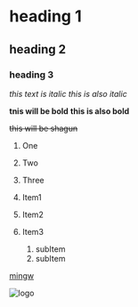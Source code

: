 # heading 1
## heading 2
### heading 3
*this text is italic*
_this is also italic_

**tnis will be bold**
__this is also bold__

~~this will be shagun~~

1. One
2. Two
3. Three

1. Item1
1. Item2
1. Item3
     1. subItem
     1. subItem

[mingw](www.mingw.com)

![logo](C:\Users\jinda\Documents)
